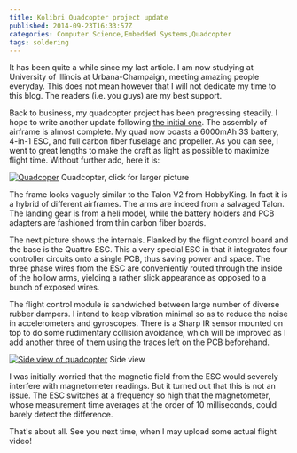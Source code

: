 ```yaml
---
title: Kolibri Quadcopter project update
published: 2014-09-23T16:33:57Z
categories: Computer Science,Embedded Systems,Quadcopter
tags: soldering
---
```


It has been quite a while since my last article. I am now studying at University of Illinois at Urbana-Champaign, meeting amazing people everyday. This does not mean however that I will not dedicate my time to this blog. The readers (i.e. you guys) are my best support.

Back to business, my quadcopter project has been progressing steadily. I hope to write another update following [the initial one](./pcb-kolibri-quadcopter-project.html "PCB for Kolibri Quadcopter project"). The assembly of airframe is almost complete. My quad now boasts a 6000mAh 3S battery, 4-in-1 ESC, and full carbon fiber fuselage and propeller. As you can see, I went to great lengths to make the craft as light as possible to maximize flight time. Without further ado, here it is:

[![Quadcoper](https://static.thinkingandcomputing.com/2014/05/quad.jpg)](https://static.thinkingandcomputing.com/2014/05/quad_l.jpg)
<tnc-caption>Quadcopter, click for larger picture</tnc-caption>

The frame looks vaguely similar to the Talon V2 from HobbyKing. In fact it is a hybrid of different airframes. The arms are indeed from a salvaged Talon. The landing gear is from a heli model, while the battery holders and PCB adapters are fashioned from thin carbon fiber boards.

The next picture shows the internals. Flanked by the flight control board and the base is the Quattro ESC. This a very special ESC in that it integrates four controller circuits onto a single PCB, thus saving power and space. The three phase wires from the ESC are conveniently routed through the inside of the hollow arms, yielding a rather slick appearance as opposed to a bunch of exposed wires.

The flight control module is sandwiched between large number of diverse rubber dampers. I intend to keep vibration minimal so as to reduce the noise in accelerometers and gyroscopes. There is a Sharp IR sensor mounted on top to do some rudimentary collision avoidance, which will be improved as I add another three of them using the traces left on the PCB beforehand.

[![Side view of quadcopter](https://static.thinkingandcomputing.com/2014/05/side.jpg)](https://static.thinkingandcomputing.com/2014/05/side_l.jpg)
<tnc-caption>Side view</tnc-caption>

I was initially worried that the magnetic field from the ESC would severely interfere with magnetometer readings. But it turned out that this is not an issue. The ESC switches at a frequency so high that the magnetometer, whose measurement time averages at the order of 10 milliseconds, could barely detect the difference.

That's about all. See you next time, when I may upload some actual flight video!
